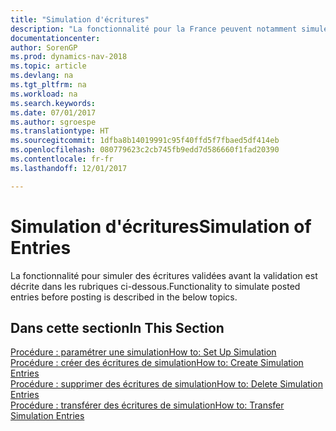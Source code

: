 ```yaml
---
title: "Simulation d'écritures"
description: "La fonctionnalité pour la France peuvent notamment simuler des écritures validées avant la validation."
documentationcenter: 
author: SorenGP
ms.prod: dynamics-nav-2018
ms.topic: article
ms.devlang: na
ms.tgt_pltfrm: na
ms.workload: na
ms.search.keywords: 
ms.date: 07/01/2017
ms.author: sgroespe
ms.translationtype: HT
ms.sourcegitcommit: 1dfba8b14019991c95f40ffd5f7fbaed5df414eb
ms.openlocfilehash: 080779623c2cb745fb9edd7d586660f1fad20390
ms.contentlocale: fr-fr
ms.lasthandoff: 12/01/2017

---
```

# <a name="simulation-of-entries"></a><span data-ttu-id="95a83-103">Simulation d'écritures</span><span class="sxs-lookup"><span data-stu-id="95a83-103">Simulation of Entries</span></span>
<span data-ttu-id="95a83-104">La fonctionnalité pour simuler des écritures validées avant la validation est décrite dans les rubriques ci-dessous.</span><span class="sxs-lookup"><span data-stu-id="95a83-104">Functionality to simulate posted entries before posting is described in the below topics.</span></span>

## <a name="in-this-section"></a><span data-ttu-id="95a83-105">Dans cette section</span><span class="sxs-lookup"><span data-stu-id="95a83-105">In This Section</span></span>
[<span data-ttu-id="95a83-106">Procédure : paramétrer une simulation</span><span class="sxs-lookup"><span data-stu-id="95a83-106">How to: Set Up Simulation</span></span>](how-to-set-up-simulation.md)  
[<span data-ttu-id="95a83-107">Procédure : créer des écritures de simulation</span><span class="sxs-lookup"><span data-stu-id="95a83-107">How to: Create Simulation Entries</span></span>](how-to-create-simulation-entries.md)  
[<span data-ttu-id="95a83-108">Procédure : supprimer des écritures de simulation</span><span class="sxs-lookup"><span data-stu-id="95a83-108">How to: Delete Simulation Entries</span></span>](how-to-delete-simulation-entries.md)  
[<span data-ttu-id="95a83-109">Procédure : transférer des écritures de simulation</span><span class="sxs-lookup"><span data-stu-id="95a83-109">How to: Transfer Simulation Entries</span></span>](how-to-transfer-simulation-entries.md)  

